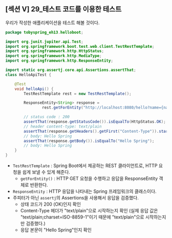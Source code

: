 ## [섹션 V] 29_테스트 코드를 이용한 테스트

우리가 작성한 애플리케이션을 테스트 해볼 것이다.

```java
package tobyspring_eh13.helloboot;

import org.junit.jupiter.api.Test;
import org.springframework.boot.test.web.client.TestRestTemplate;
import org.springframework.http.HttpStatus;
import org.springframework.http.MediaType;
import org.springframework.http.ResponseEntity;

import static org.assertj.core.api.Assertions.assertThat;
class HelloApiTest {

    @Test
    void helloApi() {
        TestRestTemplate rest = new TestRestTemplate();

        ResponseEntity<String> response =
                rest.getForEntity("http://localhost:8080/hello?name={name}", String.class, "Spring");

        // status code : 200
        assertThat(response.getStatusCode()).isEqualTo(HttpStatus.OK);
        // header content-type: text/plain
        assertThat(response.getHeaders().getFirst("Content-Type")).startsWith(MediaType.TEXT_PLAIN_VALUE);
        // body: Hello Spring
        assertThat(response.getBody()).isEqualTo("Hello Spring");
        // body: Hello Spring
    }
}
```
- `TestRestTemplate` : Spring Boot에서 제공하는 REST 클라이언트로, HTTP 요청을 쉽게 보낼 수 있게 해준다.
  - `getForEntity()` : HTTP GET 요청을 수행하고 응답을 ResponseEntity 객체로 반환한다. 
- `ResponseEntity` : HTTP 응답을 나타내는 Spring 프레임워크의 클래스이다.
- 주피터가 아닌 `assertj`의 Assertions을 사용해서 응답을 검증했다.
  - 상태 코드가 200 (OK)인지 확인 
  - Content-Type 헤더가 "text/plain"으로 시작하는지 확인 (실제 응답 값은 "text/plain;charset=ISO-8859-1"이기 때문에 "text/plain"으로 시작하는지만 검증했다.)
  - 응답 본문이 "Hello Spring"인지 확인